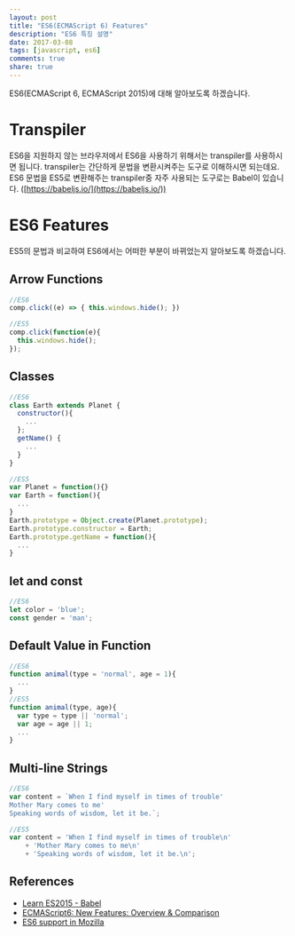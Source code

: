 ```yaml
---
layout: post
title: "ES6(ECMAScript 6) Features"
description: "ES6 특징 설명"
date: 2017-03-08
tags: [javascript, es6]
comments: true
share: true
---
```


ES6(ECMAScript 6, ECMAScript 2015)에 대해 알아보도록 하겠습니다.

# Transpiler

ES6을 지원하지 않는 브라우저에서 ES6을 사용하기 위해서는 transpiler를 사용하시면 됩니다.
transpiler는 간단하게 문법을 변환시켜주는 도구로 이해하시면 되는데요. ES6 문법을 ES5로 변환해주는 transpiler중 자주 사용되는 도구로는 Babel이 있습니다. ([https://babeljs.io/](https://babeljs.io/))

# ES6 Features

ES5의 문법과 비교하여 ES6에서는 어떠한 부분이 바뀌었는지 알아보도록 하겠습니다.

## Arrow Functions

```js
//ES6
comp.click((e) => { this.windows.hide(); })

//ES5
comp.click(function(e){
  this.windows.hide();
});
```

## Classes

```js
//ES6
class Earth extends Planet {
  constructor(){
    ...
  };
  getName() {
    ...
  }
}

//ES5
var Planet = function(){}
var Earth = function(){
  ...
}
Earth.prototype = Object.create(Planet.prototype);
Earth.prototype.constructor = Earth;
Earth.prototype.getName = function(){
  ...
}
```

## let and const

```js
//ES6
let color = 'blue';
const gender = 'man';
```


## Default Value in Function

```js
//ES6
function animal(type = 'normal', age = 1){
  ...
}
//ES5
function animal(type, age){
  var type = type || 'normal';
  var age = age || 1;
  ...
}
```

## Multi-line Strings

```js
//ES6
var content = `When I find myself in times of trouble'
Mother Mary comes to me'
Speaking words of wisdom, let it be.`;

//ES5
var content = 'When I find myself in times of trouble\n'
    + 'Mother Mary comes to me\n'
    + 'Speaking words of wisdom, let it be.\n';
```


## References
- [Learn ES2015 - Babel][link1]
- [ECMAScript6: New Features: Overview & Comparison][link2]
- [ES6 support in Mozilla][link3]

[link1]: https://babeljs.io/learn-es2015/
[link2]: http://es6-features.org/#StatementBodies
[link3]: https://developer.mozilla.org/ko/docs/Web/JavaScript/New_in_JavaScript/ECMAScript_6_support_in_Mozilla
